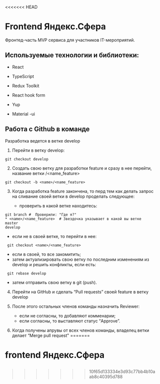<<<<<<< HEAD
# Frontend Яндекс.Сфера

Фронтед-часть MVP сервиса для участников IT-мероприятий.

## Используемые технологии и библиотеки:

- React

- TypeScript

- Redux Toolkit

- React hook form

- Yup

- Material -ui

## Работа с Github в команде

Разработка ведется в ветке develop

1. Перейти в ветку develop:

```
git checkout develop
```

2. Создать свою ветку для разработки feature и сразу в нее перейти, название ветки <name>/<name_feature>

```
git checkout -b <name>/<name_feature>
```

3. Когда разработка feature закончена, то перд тем как делать запрос на сливание своей ветки в develop проделать следующее:

   - проверить в какой ветке находитесь:

```
git branch #  Проверили: "Где я?"
* <name>/<name_feature>  # Звездочка указывает в какой вы ветке
master
develop
```

- если не в своей ветке, то перейти в нее:

```
 git checkout <name>/<name_feature>
```

- если в своей, то все закомитить;
- затем актуализировать свою ветку по последним изменениям из develop и решить конфликты, если есть:

```
 git rebase develop
```

- затем отправить свою ветку в git (push).

4. Перейти на GitHub и сделать “Pull requests” своей feature в ветку develop

5. После этого остальных членов команды назначить Reviewer:

   - если не согласны, то добавляют комменарии;
   - если согласны, то выставляют статус “Approve”.

6. Когда получены апрувы от всех членов команды, владелец ветки делает “Merge pull request"
=======
# frontend Яндекс.Сфера

##

###
>>>>>>> 10f65d133334e3d93c77bb4b10aab8c40395d788
